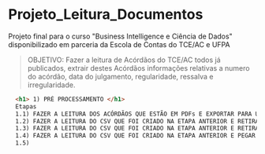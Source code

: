# Projeto_Leitura_Documentos
Projeto final para o curso "Business Intelligence e Ciência de Dados" disponibilizado em parceria da Escola de Contas do TCE/AC e UFPA

>OBJETIVO: Fazer a leitura de Acórdãos do TCE/AC todos já publicados, extrair destes Acórdãos informações relativas a numero do acórdão, data do julgamento, regularidade, ressalva e irregularidade.

~~~html
  <h1> 1) PRÉ PROCESSAMENTO </h1>
  Etapas
  1.1) FAZER A LEITURA DOS ACÓRDÃOS QUE ESTÃO EM PDFs E EXPORTAR PARA UMA PLANILHA CSV
  1.2) FAZER A LEITURA DO CSV QUE FOI CRIADO NA ETAPA ANTERIOR E RETIRAR NANs - UTILIZANDO O DATASET DO PANDAS
  1.3) FAZER A LEITURA DO CSV QUE FOI CRIADO NA ETAPA ANTERIOR E RETIRAR TEXTO INICIAL E FINAL QUE NÃO SERÁ OBJETO DO ESTUDO
  1.4) FAZER A LEITURA DO CSV QUE FOI CRIADO NA ETAPA ANTERIOR E PEGAR O NÚMERO DO ACÓRDÃO PARA COLOCAR NA COLUNA ACORDAO DA PLANILHA
  1.5) 
~~~
